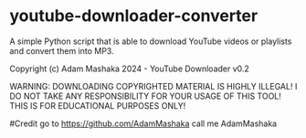 # youtube-downloader-converter
A simple Python script that is able to download YouTube videos or playlists and convert them into MP3.

Copyright (c) Adam Mashaka 2024 - YouTube Downloader v0.2 

WARNING: DOWNLOADING COPYRIGHTED MATERIAL IS HIGHLY ILLEGAL!
I DO NOT TAKE ANY RESPONSIBILITY FOR YOUR USAGE OF THIS TOOL!
THIS IS FOR EDUCATIONAL PURPOSES ONLY!

#Credit go to 
    https://github.com/AdamMashaka call me AdamMashaka
